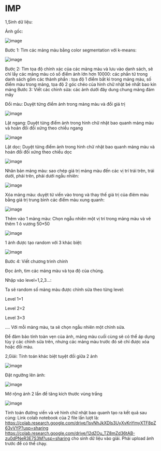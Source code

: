 # IMP
1,Sinh dữ liệu:

Ảnh gốc:

 ![image](https://user-images.githubusercontent.com/74070396/228534711-d7c72305-599c-4e7a-ab9b-4ee2f61f0cb1.png)

Bước 1: Tìm các mảng màu bằng color segmentation với k-means:

 ![image](https://user-images.githubusercontent.com/74070396/228534742-c550fca5-c3f2-43c3-898b-0ee8998b927b.png)

Bước 2: Tìm tọa độ chính xác của các mảng màu và lưu vào danh sách, sẽ chỉ lấy các mảng màu có số điểm ảnh lớn hơn 10000:
các phần tử trong danh sách gồm các thành phần : tọa độ 1 điểm bất kì trong mảng màu, số điểm màu trong mảng, tọa độ 2 góc chéo của hình chữ nhật bé nhất bao kín mảng
Bước 3: Viết các chỉnh sửa: các ảnh dưới đây dung chung mảng đám mây

Đổi màu: Duyệt từng điểm ảnh trong mảng màu và đổi giá trị

 ![image](https://user-images.githubusercontent.com/74070396/228534765-5e3f7725-d09d-416e-8056-0e524e4cb85b.png)

Lật ngang: Duyệt từng điểm ảnh trong hình chữ nhật bao quanh mảng màu và hoán đổi đối xứng theo chiều ngang

 ![image](https://user-images.githubusercontent.com/74070396/228534780-f0859be0-dd67-4c46-af7f-b4ad4aacd9cc.png)

Lật dọc: Duyệt từng điểm ảnh trong hình chữ nhật bao quanh mảng màu và hoán đổi đối xứng theo chiều dọc

![image](https://user-images.githubusercontent.com/74070396/228534819-a822a912-4af6-49f7-be96-201e0502850c.png)

Nhân bản mảng màu: sao chép giá trị mảng màu đến các vị trí trái trên, trái dưới, phải trên, phải dưới ngẫu nhiên:

 ![image](https://user-images.githubusercontent.com/74070396/228534846-eae0a323-ff99-471d-b075-075e69c7f4d3.png)

Xóa mảng màu: duyệt từ viền vào trong và thay thế giá trị của điẻm màu bằng giá trị trung bình các điểm màu xung quanh:

 ![image](https://user-images.githubusercontent.com/74070396/228534860-83555f8f-29ac-460d-a6d3-c960b91d24da.png)

Thêm vào 1 mảng màu: Chọn ngẫu nhiên một vị trí trong mảng màu và vẽ thêm 1 ô vương 50*50

 ![image](https://user-images.githubusercontent.com/74070396/228534894-eed558c2-1624-4c39-998b-9a60bd3ac497.png)

1 ảnh được tạo random với 3 khác biệt:

 ![image](https://user-images.githubusercontent.com/74070396/228534923-5672dbb6-254d-48b0-8ee9-7758d5ab8751.png)

Bước 4: Viết chương trình chính

Đọc ảnh, tìm các mảng màu và tọa độ của chúng.

Nhập vào level=1,2,3...:

Ta sẽ random số mảng màu được chỉnh sửa theo từng level:

Level 1=1

Level 2=2

Level 3=3

….
Với mỗi mảng màu, ta sẽ chọn ngẫu nhiên một chỉnh sửa.

Để đảm bảo tính toàn vẹn của ảnh, mảng màu cuối cùng sẽ có thể áp dụng tùy ý các chỉnh sửa trên, nhưng các mảng màu trước đó sẽ chỉ được xóa hoặc đổi màu.

2,Giải:
Tính toán khác biệt tuyệt đối giữa 2 ảnh

 ![image](https://user-images.githubusercontent.com/74070396/228534961-59581f54-210f-4358-9784-94048b214e5a.png)

Đặt ngưỡng lên ảnh:

 ![image](https://user-images.githubusercontent.com/74070396/228534990-d7134007-4383-41fe-a024-33f8a3494f82.png)

Mở rộng ảnh 2 lần để tăng kích thước vùng trắng

 ![image](https://user-images.githubusercontent.com/74070396/228535020-6a59998d-f309-4b45-bbe6-9fb8146f3d77.png)

Tính toán đường viền và vẽ hình chữ nhật bao quanh tạo ra kết quả sau cùng:
Link colab notebook của 2 file lần lượt là:
https://colab.research.google.com/drive/1svNhJkXDls3UyXvKnYmyXTF8pZ63vVYP?usp=sharing
https://colab.research.google.com/drive/12dZOu_TZ8mZd36tAB-zu0dPNeR3E7S3M?usp=sharing
cho sinh dữ liệu vào giải. Phải upload ảnh trước để có thể chạy.

